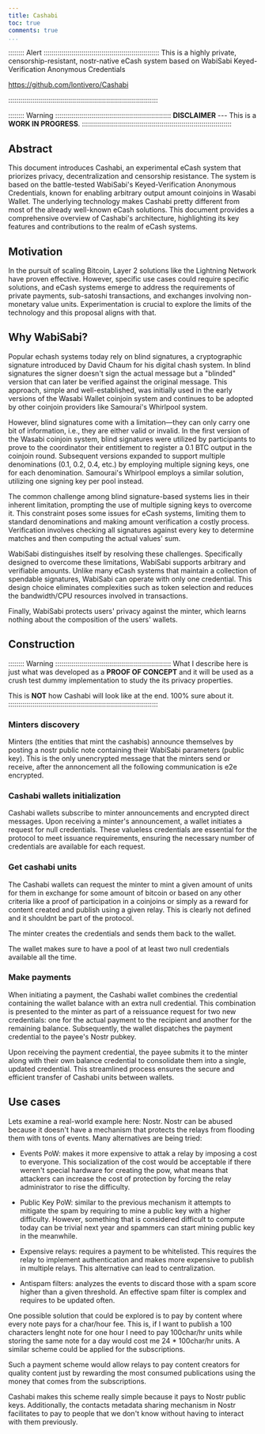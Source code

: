 ```yaml
---
title: Cashabi
toc: true
comments: true
...
```


:::::::: Alert ::::::::::::::::::::::::::::::::::::::::::::::::::::::::::
This is a highly private, censorship-resistant, nostr-native eCash system based on WabiSabi Keyed-Verification Anonymous Credentials

<https://github.com/lontivero/Cashabi>


:::::::::::::::::::::::::::::::::::::::::::::::::::::::::::::::::::::::::::

:::::::: Warning ::::::::::::::::::::::::::::::::::::::::::::::::::::::::::
__DISCLAIMER__ --- This is a **WORK IN PROGRESS**.
:::::::::::::::::::::::::::::::::::::::::::::::::::::::::::::::::::::::::::

## Abstract

This document introduces Cashabi, an experimental eCash system that priorizes privacy, decentralization and censorship resistance. The system is based on the battle-tested
WabiSabi's Keyed-Verification Anonymous Credentials, known for enabling arbitrary output amount coinjoins in Wasabi Wallet. The underlying technology makes Cashabi pretty 
different from most of the already well-known eCash solutions. This document provides a comprehensive overview of Cashabi's architecture, highlighting its key features and
contributions to the realm of eCash systems.

## Motivation

In the pursuit of scaling Bitcoin, Layer 2 solutions like the Lightning Network have proven effective. However, specific use cases could require specific solutions, and
eCash systems emerge to address the requirements of private payments, sub-satoshi transactions, and exchanges involving non-monetary value units. Experimentation is crucial 
to explore the limits of the technology and this proposal aligns with that.

## Why WabiSabi?

Popular echash systems today rely on blind signatures, a cryptographic signature introduced by David Chaum for his digital chash system. In blind signatures the signer 
doesn't sign the actual message but a "blinded" version that can later be verified against the original message. This approach, simple and well-established, was initially 
used in the early versions of the Wasabi Wallet coinjoin system and continues to be adopted by other coinjoin providers like Samourai's Whirlpool system.

However, blind signatures come with a limitation—they can only carry one bit of information, i.e., they are either valid or invalid. In the first version of the
Wasabi coinjoin system, blind signatures were utilized by participants to prove to the coordinator their entitlement to register a 0.1 BTC output in the coinjoin round.
Subsequent versions expanded to support multiple denominations (0.1, 0.2, 0.4, etc.) by employing multiple signing keys, one for each denomination. Samourai's Whirlpool
employs a similar solution, utilizing one signing key per pool instead.


The common challenge among blind signature-based systems lies in their inherent limitation, prompting the use of multiple signing keys to overcome it. This constraint poses some issues for eCash systems, limiting them to standard denominations and making amount verification a costly process. Verification involves checking all signatures against every key to determine matches and then computing the actual values' sum.

WabiSabi distinguishes itself by resolving these challenges. Specifically designed to overcome these limitations, WabiSabi supports arbitrary and verifiable amounts. Unlike many eCash systems that maintain a collection of spendable signatures, WabiSabi can operate with only one credential. This design choice eliminates complexities such as token selection and reduces the bandwidth/CPU resources involved in transactions.

Finally, WabiSabi protects users' privacy against the minter, which learns nothing about the composition of the users' wallets.

## Construction

:::::::: Warning ::::::::::::::::::::::::::::::::::::::::::::::::::::::::::
What I describe here is just what was developed as a **PROOF OF CONCEPT**
and it will be used as a crush test dummy implementation to study the 
its privacy properties. 

This is **NOT** how Cashabi will look like at the end. 100% sure about it.
:::::::::::::::::::::::::::::::::::::::::::::::::::::::::::::::::::::::::::


### Minters discovery

Minters (the entities that mint the cashabis) announce themselves by posting a nostr public note containing their WabiSabi parameters (public key). This is the only
unencrypted message that the minters send or receive, after the annoncement all the following communication is e2e encrypted.

### Cashabi wallets initialization

Cashabi wallets subscribe to minter announcements and encrypted direct messages. Upon receiving a minter's announcement, a wallet initiates a request for null credentials.
These valueless credentials are essential for the protocol to meet issuance requirements, ensuring the necessary number of credentials are available for each request.

### Get cashabi units

The Cashabi wallets can request the minter to mint a given amount of units for them in exchange for some amount of bitcoin or based on any other criteria like a proof 
of participation in a coinjoins or simply as a reward for content created and publish using a given relay. This is clearly not defined and it shouldnt be part of the 
protocol.

The minter creates the credentials and sends them back to the wallet. 

The wallet makes sure to have a pool of at least two null credentials available all the time.

### Make payments

When initiating a payment, the Cashabi wallet combines the credential containing the wallet balance with an extra null credential. This combination is presented to the
minter as part of a reissuance request for two new credentials: one for the actual payment to the recipient and another for the remaining balance. Subsequently, the 
wallet dispatches the payment credential to the payee's Nostr pubkey.

Upon receiving the payment credential, the payee submits it to the minter along with their own balance credential to consolidate them into a single, updated credential.
This streamlined process ensures the secure and efficient transfer of Cashabi units between wallets.

## Use cases

Lets examine a real-world example here: Nostr. Nostr can be abused because it doesn't have a mechanism that protects the relays from flooding
them with tons of events. Many alternatives are being tried:

* Events PoW: makes it more expensive to attak a relay by imposing a cost to everyone. This socialization of the cost would be acceptable if there weren't special hardware 
  for creating the pow, what means that attackers can increase the cost of protection by forcing the relay administrator to rise the difficulty.

* Public Key PoW: similar to the previous mechanism it attempts to mitigate the spam by requiring to mine a public key with a higher difficulty. However, something that is
  considered difficult to compute today can be trivial next year and spammers can start mining public key in the meanwhile.

* Expensive relays: requires a payment to be whitelisted. This requires the relay to implement authentication and makes more expensive to publish in multiple relays. This 
  alternative can lead to centralization.

* Antispam filters: analyzes the events to discard those with a spam score higher than a given threshold. An effective spam filter is complex and requires to be updated often. 
  
One possible solution that could be explored is to pay by content where every note pays for a char/hour fee. This is, if I want to publish a 100 characters lenght note for 
one hour I need to pay 100char/hr units while storing the same note for a day would cost me 24 * 100char/hr units. A similar scheme could be applied for the subscriptions.

Such a payment scheme would allow relays to pay content creators for quality content just by rewarding the most consumed publications using the money that comes from the 
subscriptions.

Cashabi makes this scheme really simple because it pays to Nostr public keys. Additionally, the contacts metadata sharing mechanism in Nostr facilitates to pay to people that
we don't know without having to interact with them previously.


